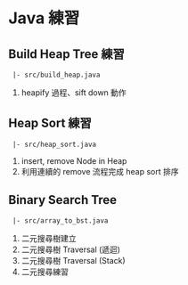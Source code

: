 # Java 練習


## Build Heap Tree 練習
```
 |- src/build_heap.java
```
1. heapify 過程、sift down 動作

## Heap Sort 練習
```
 |- src/heap_sort.java
```
1. insert, remove Node in Heap
2. 利用連續的 remove 流程完成 heap sort 排序

## Binary Search Tree
```
 |- src/array_to_bst.java
```
1. 二元搜尋樹建立
2. 二元搜尋樹 Traversal (遞迴)
3. 二元搜尋樹 Traversal (Stack)
4. 二元搜尋練習

